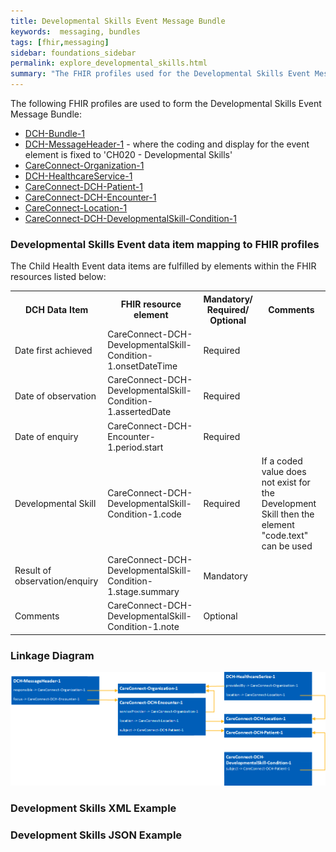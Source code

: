 ```yaml
---
title: Developmental Skills Event Message Bundle
keywords:  messaging, bundles
tags: [fhir,messaging]
sidebar: foundations_sidebar
permalink: explore_developmental_skills.html
summary: "The FHIR profiles used for the Developmental Skills Event Message Bundle"
---
```


The following FHIR profiles are used to form the Developmental Skills Event Message Bundle:

- [DCH-Bundle-1](https://fhir.nhs.uk/STU3/StructureDefinition/DCH-Bundle-1)
- [DCH-MessageHeader-1](https://fhir.nhs.uk/STU3/StructureDefinition/DCH-MessageHeader-1) - where the coding and display for the event element is fixed to 'CH020 - Developmental Skills'
- [CareConnect-Organization-1](https://fhir.hl7.org.uk/STU3/StructureDefinition/CareConnect-Organization-1)
- [DCH-HealthcareService-1](https://fhir.nhs.uk/STU3/StructureDefinition/DCH-HealthcareService-1)
- [CareConnect-DCH-Patient-1](https://fhir.nhs.uk/STU3/StructureDefinition/CareConnect-DCH-Patient-1)
- [CareConnect-DCH-Encounter-1](https://fhir.nhs.uk/STU3/StructureDefinition/CareConnect-DCH-Encounter-1)
- [CareConnect-Location-1](https://fhir.hl7.org.uk/STU3/StructureDefinition/CareConnect-Location-1)
- [CareConnect-DCH-DevelopmentalSkill-Condition-1](https://fhir.nhs.uk/STU3/StructureDefinition/CareConnect-DCH-DevelopmentalSkill-Condition-1)

### Developmental Skills Event data item mapping to FHIR profiles ###

The Child Health Event data items are fulfilled by elements within the FHIR resources listed below:

<table>
<tr>
<th>DCH Data Item</th><th>FHIR resource element</th><th>Mandatory/<br/>Required/<br/>Optional</th><th>Comments</th>
</tr>
<tr>
<td>Date first achieved</td><td>CareConnect-DCH-DevelopmentalSkill-Condition-1.onsetDateTime</td><td>Required</td><td></td>
</tr>
<tr>
<td>Date of observation</td><td>CareConnect-DCH-DevelopmentalSkill-Condition-1.assertedDate</td><td>Required</td><td></td>
</tr>
<tr>
<td>Date of enquiry</td><td>CareConnect-DCH-Encounter-1.period.start</td><td>Required</td><td></td>
</tr>
<tr>
<td>Developmental Skill</td><td>CareConnect-DCH-DevelopmentalSkill-Condition-1.code</td><td>Required</td><td>If a coded value does not exist for the Development Skill then the element "code.text" can be used</td>
</tr>
<tr>
<td>Result of observation/enquiry</td><td>CareConnect-DCH-DevelopmentalSkill-Condition-1.stage.summary</td><td>Mandatory</td><td></td>
</tr>
<tr>
<td>Comments</td><td>CareConnect-DCH-DevelopmentalSkill-Condition-1.note</td><td>Optional</td><td></td>
</tr>
</table> 

### Linkage Diagram ###

<img src="images/explore/DevelopmentSkills.png">

### Development Skills XML Example ###

<script src="https://gist.github.com/IOPS-DEV/14ae03d15ae23d0721a63f13a5ae816f.js"></script>

### Development Skills JSON Example ###

<script src="https://gist.github.com/IOPS-DEV/647f1d989d1a30cbf2b87cb82e897663.js"></script>